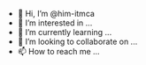- 👋 Hi, I’m @him-itmca
- 👀 I’m interested in ...
- 🌱 I’m currently learning ...
- 💞️ I’m looking to collaborate on ...
- 📫 How to reach me ...

<!---
him-itmca/him-itmca is a ✨ special ✨ repository because its `README.md` (this file) appears on your GitHub profile.
You can click the Preview link to take a look at your changes.
--->
